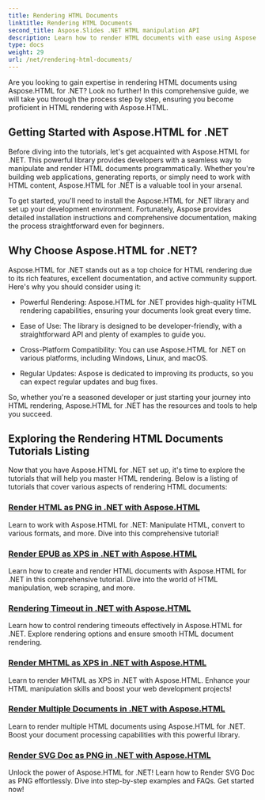 ```yaml
---
title: Rendering HTML Documents
linktitle: Rendering HTML Documents
second_title: Aspose.Slides .NET HTML manipulation API
description: Learn how to render HTML documents with ease using Aspose.HTML for .NET tutorials. Explore a comprehensive listing of tutorials to master HTML rendering.
type: docs
weight: 29
url: /net/rendering-html-documents/
---
```


Are you looking to gain expertise in rendering HTML documents using Aspose.HTML for .NET? Look no further! In this comprehensive guide, we will take you through the process step by step, ensuring you become proficient in HTML rendering with Aspose.HTML.

## Getting Started with Aspose.HTML for .NET

Before diving into the tutorials, let's get acquainted with Aspose.HTML for .NET. This powerful library provides developers with a seamless way to manipulate and render HTML documents programmatically. Whether you're building web applications, generating reports, or simply need to work with HTML content, Aspose.HTML for .NET is a valuable tool in your arsenal.

To get started, you'll need to install the Aspose.HTML for .NET library and set up your development environment. Fortunately, Aspose provides detailed installation instructions and comprehensive documentation, making the process straightforward even for beginners.

## Why Choose Aspose.HTML for .NET?

Aspose.HTML for .NET stands out as a top choice for HTML rendering due to its rich features, excellent documentation, and active community support. Here's why you should consider using it:

- Powerful Rendering: Aspose.HTML for .NET provides high-quality HTML rendering capabilities, ensuring your documents look great every time.

- Ease of Use: The library is designed to be developer-friendly, with a straightforward API and plenty of examples to guide you.

- Cross-Platform Compatibility: You can use Aspose.HTML for .NET on various platforms, including Windows, Linux, and macOS.

- Regular Updates: Aspose is dedicated to improving its products, so you can expect regular updates and bug fixes.

So, whether you're a seasoned developer or just starting your journey into HTML rendering, Aspose.HTML for .NET has the resources and tools to help you succeed.

## Exploring the Rendering HTML Documents Tutorials Listing

Now that you have Aspose.HTML for .NET set up, it's time to explore the tutorials that will help you master HTML rendering. Below is a listing of tutorials that cover various aspects of rendering HTML documents:

### [Render HTML as PNG in .NET with Aspose.HTML](./render-html-as-png-dotnet-aspose-html/)
Learn to work with Aspose.HTML for .NET: Manipulate HTML, convert to various formats, and more. Dive into this comprehensive tutorial!
### [Render EPUB as XPS in .NET with Aspose.HTML](./render-epub-as-xps-dotnet-aspose-html/)
Learn how to create and render HTML documents with Aspose.HTML for .NET in this comprehensive tutorial. Dive into the world of HTML manipulation, web scraping, and more.
### [Rendering Timeout in .NET with Aspose.HTML](./rendering-timeout-dotnet-aspose-html/)
Learn how to control rendering timeouts effectively in Aspose.HTML for .NET. Explore rendering options and ensure smooth HTML document rendering.
### [Render MHTML as XPS in .NET with Aspose.HTML](./render-mhtml-as-xps-dotnet-aspose-html/)
 Learn to render MHTML as XPS in .NET with Aspose.HTML. Enhance your HTML manipulation skills and boost your web development projects!
### [Render Multiple Documents in .NET with Aspose.HTML](./render-multiple-documents-dotnet-aspose-html/)
Learn to render multiple HTML documents using Aspose.HTML for .NET. Boost your document processing capabilities with this powerful library.
### [Render SVG Doc as PNG in .NET with Aspose.HTML](./render-svg-doc-as-png-dotnet-aspose-html/)
Unlock the power of Aspose.HTML for .NET! Learn how to Render SVG Doc as PNG effortlessly. Dive into step-by-step examples and FAQs. Get started now!